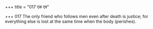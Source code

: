 +++
title = "017 एक एव"

+++
017	The only friend who follows men even after death is justice; for everything else is lost at the same time when the body (perishes).